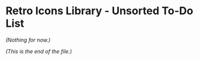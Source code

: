 # Retro Icons Library - Unsorted To-Do List

_(Nothing for now.)_

_(This is the end of the file.)_
